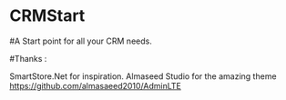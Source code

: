 # CRMStart

#A Start point for all your CRM needs. 





#Thanks :

SmartStore.Net for inspiration. 
Almaseed Studio for the amazing theme https://github.com/almasaeed2010/AdminLTE
